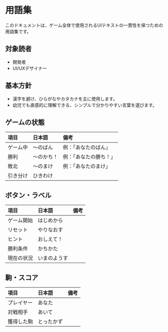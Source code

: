 # 用語集

このドキュメントは、ゲーム全体で使用されるUIテキストの一貫性を保つための用語集です。

## 対象読者

- 開発者
- UI/UXデザイナー

## 基本方針

- 漢字を避け、ひらがなやカタカナを主に使用します。
- 幼児でも直感的に理解できる、シンプルで分かりやすい言葉を選びます。

## ゲームの状態

| 項目 | 日本語 | 備考 |
| :--- | :--- | :--- |
| ゲーム中 | ～のばん | 例：「あなたのばん」 |
| 勝利 | ～のかち！ | 例：「あなたの勝ち！」 |
| 敗北 | ～のまけ | 例：「あなたのまけ」 |
| 引き分け | ひきわけ | |

## ボタン・ラベル

| 項目 | 日本語 | 備考 |
| :--- | :--- | :--- |
| ゲーム開始 | はじめから | |
| リセット | やりなおす | |
| ヒント | おしえて！ | |
| 勝利条件 | かちかた | |
| 現在の状況 | いまのようす | |

## 駒・スコア

| 項目 | 日本語 | 備考 |
| :--- | :--- | :--- |
| プレイヤー | あなた | |
| 対戦相手 | あいて | |
| 獲得した駒 | とったかず | |
